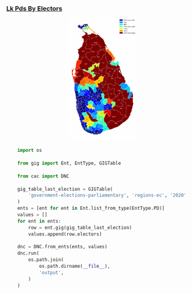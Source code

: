 ### [Lk Pds By Electors](examples/lk_pds_by_electors)

<p align="center">

  <a href="https://github.com/nuuuwan/continuous_area_cartograms/tree/main/examples/lk_pds_by_electors">
    <img src="https://raw.githubusercontent.com/nuuuwan/continuous_area_cartograms/main/examples/lk_pds_by_electors/output/animated.gif" height="320px" />
  </a>

</p>

```python
    import os

    from gig import Ent, EntType, GIGTable

    from cac import DNC

    gig_table_last_election = GIGTable(
        'government-elections-parliamentary', 'regions-ec', '2020'
    )
    ents = [ent for ent in Ent.list_from_type(EntType.PD)]
    values = []
    for ent in ents:
        row = ent.gig(gig_table_last_election)
        values.append(row.electors)

    dnc = DNC.from_ents(ents, values)
    dnc.run(
        os.path.join(
            os.path.dirname(__file__),
            'output',
        )
    )

```
